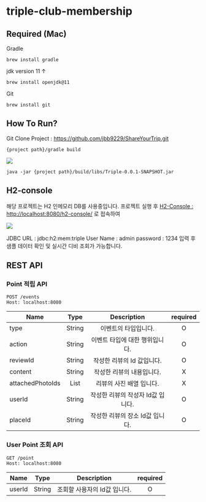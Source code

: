 # triple-club-membership

## Required (Mac)

Gradle
```
brew install gradle
```

jdk version 11 ↑
```
brew install openjdk@11
```

Git
```
brew install git
```

## How To Run?
Git Clone Project : https://github.com/jbb9229/ShareYourTrip.git

```
{project path}/gradle build
```

![](https://velog.velcdn.com/images/jbb9229/post/06e7c689-47b5-4b5d-8cd2-c4233eae21c1/image.png)

```
java -jar {project path}/build/libs/Triple-0.0.1-SNAPSHOT.jar
```

## H2-console
해당 프로젝트는 H2 인메모리 DB를 사용중입니다.
프로젝트 실행 후 [H2-Console : http://localhost:8080/h2-console/](http://localhost:8080/h2-console/) 로 접속하여

![](https://velog.velcdn.com/images/jbb9229/post/92c7f5f7-30eb-4b1b-90c5-d0f4d2efaef5/image.png)

JDBC URL : jdbc:h2:mem:triple
User Name : admin
password : 1234
입력 후 샘플 데이터 확인 및 실시간 디비 조회가 가능합니다.

## REST API
### Point 적립 API
```
POST /events
Host: localhost:8080
```
|Name|Type|Description|required
|----|:----:|:----:|:----:
|type|String|이벤트의 타입입니다.|O
|action|String|이벤트 타입에 대한 행위입니다.|O
|reviewId|String|작성한 리뷰의 Id 값입니다.|O
|content|String|작성한 리뷰의 내용입니다.|X
|attachedPhotoIds|List|리뷰의 사진 배열 입니다.|X
|userId|String|작성한 리뷰의 작성자 Id값 입니다.|O
|placeId|String|작성한 리뷰의 장소 Id값 입니다.|O

### User Point 조회 API
```
GET /point
Host: localhost:8080
```
|Name|Type|Description|required
|----|:----:|:----:|:----:
|userId|String|조회할 사용자의 Id값 입니다.|O
